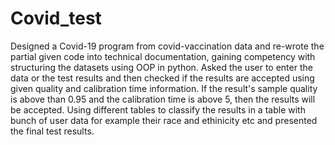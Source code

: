 # Covid_test
Designed a Covid-19 program from covid-vaccination data and re-wrote the partial given code into technical documentation, gaining competency with structuring the datasets using OOP in python.
Asked the user to enter the data or the test results and then checked if the results are accepted using given quality and calibration time information.
If the result's sample quality is above than 0.95 and the calibration time is above 5, then the results will be accepted.
Using different tables to classify the results in a table with bunch of user data for example their race and ethinicity etc and presented the final test results. 
